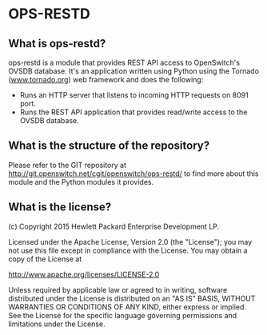 OPS-RESTD
===================
What is ops-restd?
----------------------
ops-restd is a module that provides REST API access to OpenSwitch's OVSDB database. It's an application written using Python using the Tornado (www.tornado.org) web framework and does the following:

 - Runs an HTTP server that listens to incoming HTTP requests on 8091 port.
 - Runs the REST API application that provides read/write access to the OVSDB database.

What is the structure of the repository?
----------------------------------------------
Please refer to the GIT repository at http://git.openswitch.net/cgit/openswitch/ops-restd/ to find more about this module and the Python modules it provides.

What is the license?
------------------------
(c) Copyright 2015 Hewlett Packard Enterprise Development LP.

Licensed under the Apache License, Version 2.0 (the "License"); you may
not use this file except in compliance with the License. You may obtain
a copy of the License at

http://www.apache.org/licenses/LICENSE-2.0

Unless required by applicable law or agreed to in writing, software
distributed under the License is distributed on an "AS IS" BASIS, WITHOUT
WARRANTIES OR CONDITIONS OF ANY KIND, either express or implied. See the
License for the specific language governing permissions and limitations
under the License.
